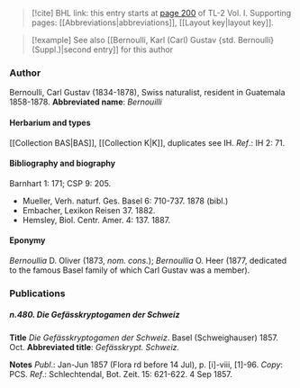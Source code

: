 > [!cite] BHL link: this entry starts at [page 200](https://www.biodiversitylibrary.org/page/33120331) of TL-2 Vol. I.
> Supporting pages: [[Abbreviations|abbreviations]], [[Layout key|layout key]].

> [!example] See also [[Bernoulli, Karl (Carl) Gustav {std. Bernoulli} (Suppl.)|second entry]] for this author

### Author

Bernoulli, Carl Gustav (1834-1878), Swiss naturalist, resident in Guatemala 1858-1878. 
**Abbreviated name**: *Bernouilli*

#### Herbarium and types

[[Collection BAS|BAS]], [[Collection K|K]], duplicates see IH.
*Ref*.: IH 2: 71.

#### Bibliography and biography

Barnhart 1: 171; CSP 9: 205.
- Mueller, Verh. naturf. Ges. Basel 6: 710-737. 1878 (bibl.)
- Embacher, Lexikon Reisen 37. 1882.
- Hemsley, Biol. Centr. Amer. 4: 137. 1887.

#### Eponymy

*Bernoullia* D. Oliver (1873, *nom. cons.*); *Bernoullia* O. Heer (1877, dedicated to the famous Basel family of which Carl Gustav was a member).

### Publications

##### n.480. Die Gefässkryptogamen der Schweiz

**Title**
*Die Gefässkryptogamen der Schweiz*. Basel (Schweighauser) 1857. Oct.
**Abbreviated title**: *Gefässkrypt. Schweiz.*

**Notes**
*Publ*.: Jan-Jun 1857 (Flora rd before 14 Jul), p. \[i\]-viii, \[1\]-96. *Copy*: PCS.
*Ref*.: Schlechtendal, Bot. Zeit. 15: 621-622. 4 Sep 1857.

